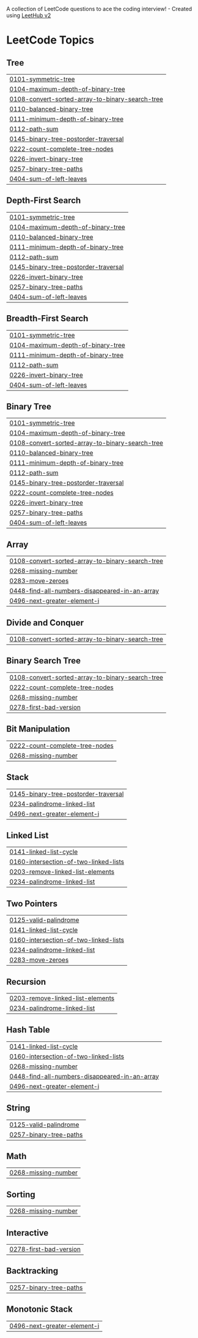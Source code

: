 A collection of LeetCode questions to ace the coding interview! - Created using [LeetHub v2](https://github.com/arunbhardwaj/LeetHub-2.0)
<!---LeetCode Topics Start-->
# LeetCode Topics
## Tree
|  |
| ------- |
| [0101-symmetric-tree](https://github.com/pieceofcakey/LeetCode/tree/master/0101-symmetric-tree) |
| [0104-maximum-depth-of-binary-tree](https://github.com/pieceofcakey/LeetCode/tree/master/0104-maximum-depth-of-binary-tree) |
| [0108-convert-sorted-array-to-binary-search-tree](https://github.com/pieceofcakey/LeetCode/tree/master/0108-convert-sorted-array-to-binary-search-tree) |
| [0110-balanced-binary-tree](https://github.com/pieceofcakey/LeetCode/tree/master/0110-balanced-binary-tree) |
| [0111-minimum-depth-of-binary-tree](https://github.com/pieceofcakey/LeetCode/tree/master/0111-minimum-depth-of-binary-tree) |
| [0112-path-sum](https://github.com/pieceofcakey/LeetCode/tree/master/0112-path-sum) |
| [0145-binary-tree-postorder-traversal](https://github.com/pieceofcakey/LeetCode/tree/master/0145-binary-tree-postorder-traversal) |
| [0222-count-complete-tree-nodes](https://github.com/pieceofcakey/LeetCode/tree/master/0222-count-complete-tree-nodes) |
| [0226-invert-binary-tree](https://github.com/pieceofcakey/LeetCode/tree/master/0226-invert-binary-tree) |
| [0257-binary-tree-paths](https://github.com/pieceofcakey/LeetCode/tree/master/0257-binary-tree-paths) |
| [0404-sum-of-left-leaves](https://github.com/pieceofcakey/LeetCode/tree/master/0404-sum-of-left-leaves) |
## Depth-First Search
|  |
| ------- |
| [0101-symmetric-tree](https://github.com/pieceofcakey/LeetCode/tree/master/0101-symmetric-tree) |
| [0104-maximum-depth-of-binary-tree](https://github.com/pieceofcakey/LeetCode/tree/master/0104-maximum-depth-of-binary-tree) |
| [0110-balanced-binary-tree](https://github.com/pieceofcakey/LeetCode/tree/master/0110-balanced-binary-tree) |
| [0111-minimum-depth-of-binary-tree](https://github.com/pieceofcakey/LeetCode/tree/master/0111-minimum-depth-of-binary-tree) |
| [0112-path-sum](https://github.com/pieceofcakey/LeetCode/tree/master/0112-path-sum) |
| [0145-binary-tree-postorder-traversal](https://github.com/pieceofcakey/LeetCode/tree/master/0145-binary-tree-postorder-traversal) |
| [0226-invert-binary-tree](https://github.com/pieceofcakey/LeetCode/tree/master/0226-invert-binary-tree) |
| [0257-binary-tree-paths](https://github.com/pieceofcakey/LeetCode/tree/master/0257-binary-tree-paths) |
| [0404-sum-of-left-leaves](https://github.com/pieceofcakey/LeetCode/tree/master/0404-sum-of-left-leaves) |
## Breadth-First Search
|  |
| ------- |
| [0101-symmetric-tree](https://github.com/pieceofcakey/LeetCode/tree/master/0101-symmetric-tree) |
| [0104-maximum-depth-of-binary-tree](https://github.com/pieceofcakey/LeetCode/tree/master/0104-maximum-depth-of-binary-tree) |
| [0111-minimum-depth-of-binary-tree](https://github.com/pieceofcakey/LeetCode/tree/master/0111-minimum-depth-of-binary-tree) |
| [0112-path-sum](https://github.com/pieceofcakey/LeetCode/tree/master/0112-path-sum) |
| [0226-invert-binary-tree](https://github.com/pieceofcakey/LeetCode/tree/master/0226-invert-binary-tree) |
| [0404-sum-of-left-leaves](https://github.com/pieceofcakey/LeetCode/tree/master/0404-sum-of-left-leaves) |
## Binary Tree
|  |
| ------- |
| [0101-symmetric-tree](https://github.com/pieceofcakey/LeetCode/tree/master/0101-symmetric-tree) |
| [0104-maximum-depth-of-binary-tree](https://github.com/pieceofcakey/LeetCode/tree/master/0104-maximum-depth-of-binary-tree) |
| [0108-convert-sorted-array-to-binary-search-tree](https://github.com/pieceofcakey/LeetCode/tree/master/0108-convert-sorted-array-to-binary-search-tree) |
| [0110-balanced-binary-tree](https://github.com/pieceofcakey/LeetCode/tree/master/0110-balanced-binary-tree) |
| [0111-minimum-depth-of-binary-tree](https://github.com/pieceofcakey/LeetCode/tree/master/0111-minimum-depth-of-binary-tree) |
| [0112-path-sum](https://github.com/pieceofcakey/LeetCode/tree/master/0112-path-sum) |
| [0145-binary-tree-postorder-traversal](https://github.com/pieceofcakey/LeetCode/tree/master/0145-binary-tree-postorder-traversal) |
| [0222-count-complete-tree-nodes](https://github.com/pieceofcakey/LeetCode/tree/master/0222-count-complete-tree-nodes) |
| [0226-invert-binary-tree](https://github.com/pieceofcakey/LeetCode/tree/master/0226-invert-binary-tree) |
| [0257-binary-tree-paths](https://github.com/pieceofcakey/LeetCode/tree/master/0257-binary-tree-paths) |
| [0404-sum-of-left-leaves](https://github.com/pieceofcakey/LeetCode/tree/master/0404-sum-of-left-leaves) |
## Array
|  |
| ------- |
| [0108-convert-sorted-array-to-binary-search-tree](https://github.com/pieceofcakey/LeetCode/tree/master/0108-convert-sorted-array-to-binary-search-tree) |
| [0268-missing-number](https://github.com/pieceofcakey/LeetCode/tree/master/0268-missing-number) |
| [0283-move-zeroes](https://github.com/pieceofcakey/LeetCode/tree/master/0283-move-zeroes) |
| [0448-find-all-numbers-disappeared-in-an-array](https://github.com/pieceofcakey/LeetCode/tree/master/0448-find-all-numbers-disappeared-in-an-array) |
| [0496-next-greater-element-i](https://github.com/pieceofcakey/LeetCode/tree/master/0496-next-greater-element-i) |
## Divide and Conquer
|  |
| ------- |
| [0108-convert-sorted-array-to-binary-search-tree](https://github.com/pieceofcakey/LeetCode/tree/master/0108-convert-sorted-array-to-binary-search-tree) |
## Binary Search Tree
|  |
| ------- |
| [0108-convert-sorted-array-to-binary-search-tree](https://github.com/pieceofcakey/LeetCode/tree/master/0108-convert-sorted-array-to-binary-search-tree) |
| [0222-count-complete-tree-nodes](https://github.com/pieceofcakey/LeetCode/tree/master/0222-count-complete-tree-nodes) |
| [0268-missing-number](https://github.com/pieceofcakey/LeetCode/tree/master/0268-missing-number) |
| [0278-first-bad-version](https://github.com/pieceofcakey/LeetCode/tree/master/0278-first-bad-version) |
## Bit Manipulation
|  |
| ------- |
| [0222-count-complete-tree-nodes](https://github.com/pieceofcakey/LeetCode/tree/master/0222-count-complete-tree-nodes) |
| [0268-missing-number](https://github.com/pieceofcakey/LeetCode/tree/master/0268-missing-number) |
## Stack
|  |
| ------- |
| [0145-binary-tree-postorder-traversal](https://github.com/pieceofcakey/LeetCode/tree/master/0145-binary-tree-postorder-traversal) |
| [0234-palindrome-linked-list](https://github.com/pieceofcakey/LeetCode/tree/master/0234-palindrome-linked-list) |
| [0496-next-greater-element-i](https://github.com/pieceofcakey/LeetCode/tree/master/0496-next-greater-element-i) |
## Linked List
|  |
| ------- |
| [0141-linked-list-cycle](https://github.com/pieceofcakey/LeetCode/tree/master/0141-linked-list-cycle) |
| [0160-intersection-of-two-linked-lists](https://github.com/pieceofcakey/LeetCode/tree/master/0160-intersection-of-two-linked-lists) |
| [0203-remove-linked-list-elements](https://github.com/pieceofcakey/LeetCode/tree/master/0203-remove-linked-list-elements) |
| [0234-palindrome-linked-list](https://github.com/pieceofcakey/LeetCode/tree/master/0234-palindrome-linked-list) |
## Two Pointers
|  |
| ------- |
| [0125-valid-palindrome](https://github.com/pieceofcakey/LeetCode/tree/master/0125-valid-palindrome) |
| [0141-linked-list-cycle](https://github.com/pieceofcakey/LeetCode/tree/master/0141-linked-list-cycle) |
| [0160-intersection-of-two-linked-lists](https://github.com/pieceofcakey/LeetCode/tree/master/0160-intersection-of-two-linked-lists) |
| [0234-palindrome-linked-list](https://github.com/pieceofcakey/LeetCode/tree/master/0234-palindrome-linked-list) |
| [0283-move-zeroes](https://github.com/pieceofcakey/LeetCode/tree/master/0283-move-zeroes) |
## Recursion
|  |
| ------- |
| [0203-remove-linked-list-elements](https://github.com/pieceofcakey/LeetCode/tree/master/0203-remove-linked-list-elements) |
| [0234-palindrome-linked-list](https://github.com/pieceofcakey/LeetCode/tree/master/0234-palindrome-linked-list) |
## Hash Table
|  |
| ------- |
| [0141-linked-list-cycle](https://github.com/pieceofcakey/LeetCode/tree/master/0141-linked-list-cycle) |
| [0160-intersection-of-two-linked-lists](https://github.com/pieceofcakey/LeetCode/tree/master/0160-intersection-of-two-linked-lists) |
| [0268-missing-number](https://github.com/pieceofcakey/LeetCode/tree/master/0268-missing-number) |
| [0448-find-all-numbers-disappeared-in-an-array](https://github.com/pieceofcakey/LeetCode/tree/master/0448-find-all-numbers-disappeared-in-an-array) |
| [0496-next-greater-element-i](https://github.com/pieceofcakey/LeetCode/tree/master/0496-next-greater-element-i) |
## String
|  |
| ------- |
| [0125-valid-palindrome](https://github.com/pieceofcakey/LeetCode/tree/master/0125-valid-palindrome) |
| [0257-binary-tree-paths](https://github.com/pieceofcakey/LeetCode/tree/master/0257-binary-tree-paths) |
## Math
|  |
| ------- |
| [0268-missing-number](https://github.com/pieceofcakey/LeetCode/tree/master/0268-missing-number) |
## Sorting
|  |
| ------- |
| [0268-missing-number](https://github.com/pieceofcakey/LeetCode/tree/master/0268-missing-number) |
## Interactive
|  |
| ------- |
| [0278-first-bad-version](https://github.com/pieceofcakey/LeetCode/tree/master/0278-first-bad-version) |
## Backtracking
|  |
| ------- |
| [0257-binary-tree-paths](https://github.com/pieceofcakey/LeetCode/tree/master/0257-binary-tree-paths) |
## Monotonic Stack
|  |
| ------- |
| [0496-next-greater-element-i](https://github.com/pieceofcakey/LeetCode/tree/master/0496-next-greater-element-i) |
<!---LeetCode Topics End-->